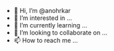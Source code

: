 - 👋 Hi, I’m @anohrkar
- 👀 I’m interested in ...
- 🌱 I’m currently learning ...
- 💞️ I’m looking to collaborate on ...
- 📫 How to reach me ...

<!---
anohrkar/anohrkar is a ✨ special ✨ repository because its `README.md` (this file) appears on your GitHub profile.
You can click the Preview link to take a look at your changes.
--->
